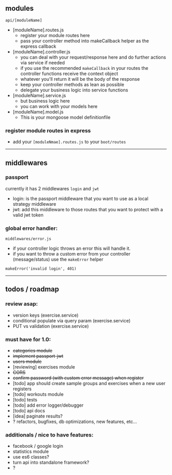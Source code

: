 ## modules

`api/[moduleName]`

- [moduleName].routes.js
  - register your module routes here
  - pass your controller method into makeCallback helper as the express callback
- [moduleName].controller.js
  - you can deal with your request/response here and do further actions via service if needed
  - if you use the recommended `makeCallback` in your routes the controller functions receive the context object
  - whatever you'll return it will be the body of the response
  - keep your controller methods as lean as possible
  - delegate your business logic into service functions
- [moduleName].service.js
  - but business logic here
  - you can work with your models here
- [moduleName].model.js
  - This is your mongoose model definitionfile

### register module routes in express

- add your `[moduleNmae].routes.js` to your `boot/routes`

---

## middlewares

### passport

currently it has 2 middlewares `login` and `jwt`

- login: is the passport middleware that you want to use as a local strategy middleware
- jwt: add this middleware to those routes that you want to protect with a valid jwt token

### global error handler:

`middlewares/error.js`

- if your controller logic throws an error this will handle it.
- if you want to throw a custom error from your controller (message/status) use the `makeError` helper

```
makeError('invalid login', 401)
```

---

## todos / roadmap

### review asap:

- version keys (exercise.service)
- conditional populate via query param (exercise.service)
- PUT vs validation (exercise.service)

### must have for 1.0:

- ~~categories module~~
- ~~implement passport-jwt~~
- ~~users module~~
- [reviewing] exercises module
- ~~CORS~~
- ~~confirm password (with custom error message) when register~~
- [todo] app should create sample groups and exercises when a new user registers
- [todo] workouts module
- [todo] tests
- [todo] add error logger/debugger
- [todo] api docs
- [idea] paginate results?
- ? refactors, bugfixes, db optimizations, new features, etc...

### additionals / nice to have features:

- facebook / google login
- statistics module
- use es6 classes?
- turn api into standalone framework?
- ?
